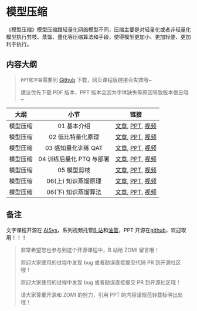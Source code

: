 <!--Copyright © ZOMI 适用于[License](https://github.com/chenzomi12/AISystem)版权许可-->

# 模型压缩

《模型压缩》模型压缩跟轻量化网络模型不同，压缩主要是对轻量化或者非轻量化模型执行剪枝、蒸馏、量化等压缩算法和手段，使得模型更加小、更加轻便、更加利于执行。

## 内容大纲

> `PPT`和`字幕`需要到 [Github](https://github.com/chenzomi12/AISystem) 下载，网页课程版链接会失效哦~
>
> 建议优先下载 PDF 版本，PPT 版本会因为字体缺失等原因导致版本很丑哦~

| 大纲 | 小节 | 链接|
|:--:|:--:|:--:|
| 模型压缩 | 01 基本介绍 | [文章](./01Introduction.md), [PPT](./01Introduction.pdf), [视频](https://www.bilibili.com/video/BV1384y187tL/)|
| 模型压缩 | 02 低比特量化原理 | [文章](./02Quant.md), [PPT](./02Quant.pdf), [视频](https://www.bilibili.com/video/BV1VD4y1n7AR/) |
| 模型压缩 | 03 感知量化训练 QAT | [文章](./03QAT.md), [PPT](./03QAT.pdf), [视频](https://www.bilibili.com/video/BV1s8411w7b9/) |
| 模型压缩 | 04 训练后量化 PTQ 与部署| [文章](./04PTQ.md), [PPT](./04PTQ.pdf), [视频](https://www.bilibili.com/video/BV1HD4y1n7E1/) |
| 模型压缩 | 05 模型剪枝 | [文章](./05Pruning.md), [PPT](./05Pruning.pdf), [视频](https://www.bilibili.com/video/BV1y34y1Z7KQ/) |
| 模型压缩 | 06(上) 知识蒸馏原理 | [文章](./06Distillation.md), [PPT](./06Distillation.pdf), [视频](https://www.bilibili.com/video/BV1My4y197Tf/)|
| 模型压缩 | 06(下) 知识蒸馏算法 | [文章](./06Distillation.md), [PPT](./06Distillation.pdf), [视频](https://www.bilibili.com/video/BV1vA411d7MF/)|

## 备注

文字课程开源在 [AISys](https://chenzomi12.github.io/)，系列视频托管[B 站](https://space.bilibili.com/517221395)和[油管](https://www.youtube.com/@ZOMI666/videos)，PPT 开源在[github](https://github.com/chenzomi12/AISystem)，欢迎取用！！！

> 非常希望您也参与到这个开源课程中，B 站给 ZOMI 留言哦！
> 
> 欢迎大家使用的过程中发现 bug 或者勘误直接提交代码 PR 到开源社区哦！
>
> 欢迎大家使用的过程中发现 bug 或者勘误直接提交 PR 到开源社区哦！
>
> 请大家尊重开源和 ZOMI 的努力，引用 PPT 的内容请规范转载标明出处哦！